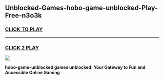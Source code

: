 
## Unblocked-Games-hobo-game-unblocked-Play-Free-n3o3k
<h3>
<a href="https://premium76.site?title=hobo-game-unblocked&ref=24M">CLICK TO PLAY</a></h3>
<hr>

<h3>
<a href="https://premium76.site?title=hobo-game-unblocked&ref=24M">CLICK 2 PLAY</a>
  
</h3>

<a href="https://premium76.site?title=hobo-game-unblocked&ref=24M"><img src="https://clearcache.store/games.png"></a>


**hobo-game-unblocked games unblocked: Your Gateway to Fun and Accessible Online Gaming**
